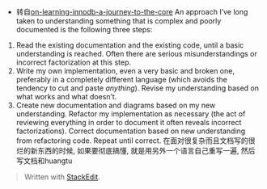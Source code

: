 * 转自[on-learning-innodb-a-journey-to-the-core](https://blog.jcole.us/2013/01/02/on-learning-innodb-a-journey-to-the-core/)
An approach I’ve long taken to understanding something that is complex and poorly documented is the following three steps:

1.  Read the existing documentation and the existing code, until a basic understanding is reached. Often there are serious misunderstandings or incorrect factorization at this step.
2.  Write my own implementation, even a very basic and broken one, preferably in a completely different language (which avoids the tendency to cut and paste  _anything_). Revise my understanding based on what works and what doesn’t.
3.  Create new documentation and diagrams based on my new understanding. Refactor my implementation as necessary (the act of reviewing everything in order to document it often reveals incorrect factorizations). Correct documentation based on new understanding from refactoring code. Repeat until correct.
在面对很复杂而且文档写的很烂的新东西的时候, 如果要彻底搞懂, 就是用另外一个语言自己重写一遍, 然后写文档和huangtu


> Written with [StackEdit](https://stackedit.io/).
<!--stackedit_data:
eyJoaXN0b3J5IjpbLTE4ODg5OTM2NDNdfQ==
-->
